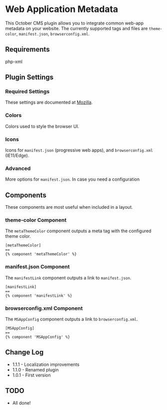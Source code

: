 # Web Application Metadata

This October CMS plugin allows you to integrate common web-app metadata on your website. The currently supported tags and files are `theme-color`, `manifest.json`, `browserconfig.xml`.

## Requirements

php-xml

## Plugin Settings

### Required Settings

These settings are documented at [Mozilla](https://developer.mozilla.org/en-US/docs/Web/Manifest).

### Colors

Colors used to style the browser UI.

### Icons

Icons for `manifest.json` (progressive web apps), and `browserconfig.xml` (IE11/Edge).

### Advanced

More options for `manifest.json`. In case you need a configuration 

## Components

These components are most useful when included in a layout.

### theme-color Component

The `metaThemeColor` component outputs a meta tag with the configured theme color.

```
[metaThemeColor]
==
{% component 'metaThemeColor' %}
```

### manifest.json Component

The `manifestLink` component outputs a link to `manifest.json`.

```
[manifestLink]
==
{% component 'manifestLink' %}
```

### browserconfig.xml Component

The `MSAppConfig` component outputs a link to `browserconfig.xml`.

```
[MSAppConfig]
==
{% component 'MSAppConfig' %}
```

## Change Log
 * 1.1.1 - Localization improvements
 * 1.1.0 - Renamed plugin
 * 1.0.1 - First version

## TODO

 * All done!